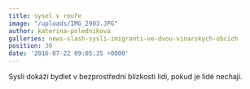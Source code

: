 ```yaml
---
title: sysel v rouře
image: "/uploads/IMG_2903.JPG"
author: katerina-polednikova
galleries: news-slash-sysli-imigranti-ve-dvou-vinarskych-obcich
position: 30
date: '2016-07-22 09:05:35 +0000'
---
```

Sysli dokáží bydlet v bezprostřední blízkosti lidí, pokud je lidé
nechají.
